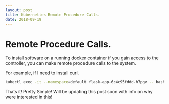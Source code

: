 ```yaml
---
layout: post
title: Kubernettes Remote Procedure Calls.
date: 2018-09-19
---
```

# Remote Procedure Calls.


To install software on a running docker container if you gain access to the controller, you can make remote procedure calls to the system.

For example, if I need to install curl.

```bash
kubectl exec -it --namespace=default flask-app-6c4c95fddd-h7pgv -- bash -c "apt-get update;apt-get -y install curl; curl https://www.google.com >> hello.txt"
```

Thats it! Pretty Simple! Will be updating this post soon with info on why were interested in this!

